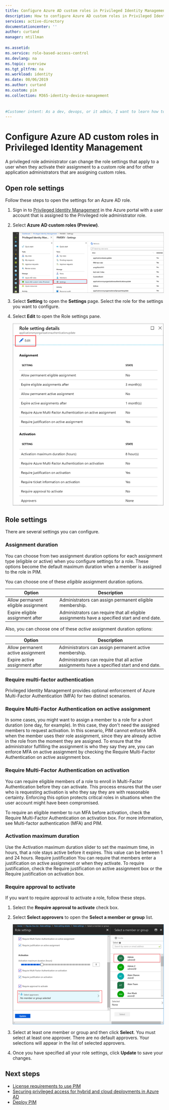 ```yaml
---
title: Configure Azure AD custom roles in Privileged Identity Management (PIM)| Microsoft Docs
description: How to configure Azure AD custom roles in Privileged Identity Management (PIM)
services: active-directory
documentationcenter: ''
author: curtand
manager: mtillman

ms.assetid: 
ms.service: role-based-access-control
ms.devlang: na
ms.topic: overview
ms.tgt_pltfrm: na
ms.workload: identity
ms.date: 08/06/2019
ms.author: curtand
ms.custom: pim 
ms.collection: M365-identity-device-management


#Customer intent: As a dev, devops, or it admin, I want to learn how to activate Azure AD custom roles, so that I can grant access to resources using this new capability.
---
```


# Configure Azure AD custom roles in Privileged Identity Management

A privileged role administrator can change the role settings that apply to a user when they activate their assignment to a custom role and for other application administrators that are assigning custom roles.

## Open role settings

Follow these steps to open the settings for an Azure AD role.

1. Sign in to [Privileged Identity Management](https://portal.azure.com/?Microsoft_AAD_IAM_enableCustomRoleManagement=true&Microsoft_AAD_IAM_enableCustomRoleAssignment=true&feature.rbacv2roles=true&feature.rbacv2=true&Microsoft_AAD_RegisteredApps=demo#blade/Microsoft_Azure_PIMCommon/CommonMenuBlade/quickStart) in the Azure portal with a user account that is assigned to the Privileged role administrator role.
1. Select **Azure AD custom roles (Preview)**.

    ![Select Azure AD custom roles preview to see eligible role assignments](./media/azure-ad-custom-roles-configure/settings-list.png)

1. Select **Setting** to open the **Settings** page. Select the role for the settings you want to configure.
1. Select **Edit** to open the Role settings pane.

    ![Open the Azure AD custom role to edit settings](./media/azure-ad-custom-roles-configure/edit-settings.png)

## Role settings

There are several settings you can configure.

### Assignment duration

You can choose from two assignment duration options for each assignment type (eligible or active) when you configure settings for a role. These options become the default maximum duration when a member is assigned to the role in PIM.

You can choose one of these *eligible* assignment duration options.

Option | Description
------- | -----------
Allow permanent eligible assignment | Administrators can assign permanent eligible membership.
Expire eligible assignment after | Administrators can require that all eligible assignments have a specified start and end date.

Also, you can choose one of these *active* assignment duration options:

Option | Description
------- | -----------
Allow permanent active assignment | Administrators can assign permanent active membership.
Expire active assignment after | Administrators can require that all active assignments have a specified start and end date.

### Require multi-factor authentication

Privileged Identity Management provides optional enforcement of Azure Multi-Factor Authentication (MFA) for two distinct scenarios.

### Require Multi-Factor Authentication on active assignment

In some cases, you might want to assign a member to a role for a short duration (one day, for example). In this case, they don't need the assigned members to request activation. In this scenario, PIM cannot enforce MFA when the member uses their role assignment, since they are already active in the role from the moment they are assigned.
To ensure that the administrator fulfilling the assignment is who they say they are, you can enforce MFA on active assignment by checking the Require Multi-Factor Authentication on active assignment box.

### Require Multi-Factor Authentication on activation

You can require eligible members of a role to enroll in Multi-Factor Authentication before they can activate. This process ensures that the user who is requesting activation is who they say they are with reasonable certainty. Enforcing this option protects critical roles in situations when the user account might have been compromised.

To require an eligible member to run MFA before activation, check the Require Multi-Factor Authentication on activation box.
For more information, see Multi-factor authentication (MFA) and PIM.

### Activation maximum duration

Use the Activation maximum duration slider to set the maximum time, in hours, that a role stays active before it expires. This value can be between 1 and 24 hours.
Require justification
You can require that members enter a justification on active assignment or when they activate. To require justification, check the Require justification on active assignment box or the Require justification on activation box.

### Require approval to activate

If you want to require approval to activate a role, follow these steps.

1. Select the **Require approval to activate** check box.
1. Select **Select approvers** to open the **Select a member or group** list.

    ![Open the Azure AD custom role to edit settings](./media/azure-ad-custom-roles-configure/select-approvers.png)

1. Select at least one member or group and then click **Select**. You must select at least one approver. There are no default approvers. Your selections will appear in the list of selected approvers.
1. Once you have specified all your role settings, click **Update** to save your changes.

## Next steps

- [License requirements to use PIM](subscription-requirements.md)
- [Securing privileged access for hybrid and cloud deployments in Azure AD](../users-groups-roles/directory-admin-roles-secure.md?toc=%2fazure%2factive-directory%2fprivileged-identity-management%2ftoc.json)
- [Deploy PIM](pim-deployment-plan.md)
